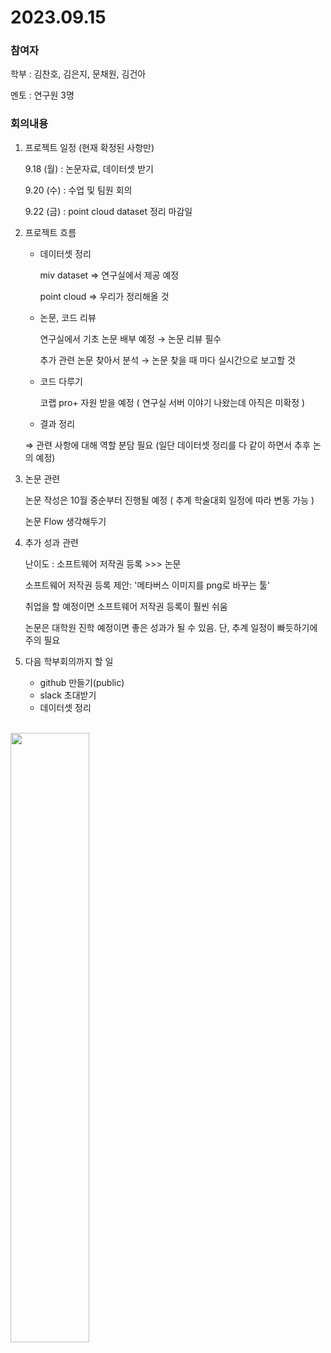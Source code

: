 # 2023.09.15

### 참여자 

학부 : 김찬호, 김은지, 문채원, 김건아

멘토 : 연구원 3명

### 회의내용

1. 프로젝트 일정 (현재 확정된 사항만)
    
    9.18 (월) : 논문자료, 데이터셋 받기
    
    9.20 (수) : 수업 및 팀원 회의
    
    9.22 (금) : point cloud dataset 정리 마감일
    
    

1. 프로젝트 흐름
    - 데이터셋 정리
        
        miv dataset ⇒ 연구실에서 제공 예정
        
        point cloud ⇒ 우리가 정리해올 것
        
    - 논문, 코드 리뷰
        
        연구실에서 기초 논문 배부 예정 → 논문 리뷰 필수
        
        추가 관련 논문 찾아서 분석 → 논문 찾을 때 마다 실시간으로 보고할 것
        
    - 코드 다루기
        
        코랩 pro+ 자원 받을 예정 ( 연구실 서버 이야기 나왔는데 아직은 미확정 )
        
    - 결과 정리
    
    ⇒ 관련 사항에 대해 역할 분담 필요 (일단 데이터셋 정리를 다 같이 하면서 추후 논의 예정)
    

1. 논문 관련
    
    논문 작성은 10월 중순부터 진행될 예정 ( 추계 학술대회 일정에 따라 변동 가능 )
    
    논문 Flow 생각해두기
    
2. 추가 성과 관련
    
    난이도 : 소프트웨어 저작권 등록 >>> 논문
    
    소프트웨어 저작권 등록 제안: '메타버스 이미지를 png로 바꾸는 툴'
    
    취업을 할 예정이면 소프트웨어 저작권 등록이 훨씬 쉬움
    
    논문은 대학원 진학 예정이면 좋은 성과가 될 수 있음. 단, 추계 일정이 빠듯하기에 주의 필요
    
3. 다음 학부회의까지 할 일
    - github 만들기(public)
    - slack 초대받기
    - 데이터셋 정리

<br>
    <img width=50% src="https://github.com/coolho1129/2023project1/assets/111948424/db286467-2c82-4b1c-874d-9d3ba3d81107">

